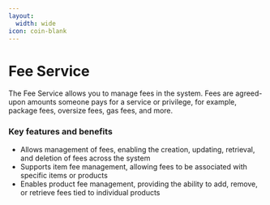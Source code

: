 ```yaml
---
layout:
  width: wide
icon: coin-blank
---
```


# Fee Service

The Fee Service allows you to manage fees in the system. Fees are agreed-upon amounts someone pays for a service or privilege, for example, package fees, oversize fees, gas fees, and more.

### Key features and benefits

* Allows management of fees, enabling the creation, updating, retrieval, and deletion of fees across the system
* Supports item fee management, allowing fees to be associated with specific items or products
* Enables product fee management, providing the ability to add, remove, or retrieve fees tied to individual products